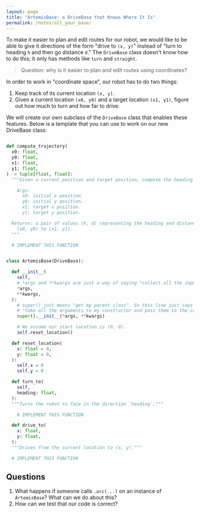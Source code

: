 ```yaml
---
layout: page
title: "ArtemisBase: a DriveBase that Knows Where It Is"
permalink: /notes/all_your_base/
---
```


To make it easier to plan and edit routes for our robot, we would like to be able to give it directions of the form "drive to `(x, y)`" instead of "turn to heading `h` and then go distance `d`."
The `DriveBase` class doesn't know how to do this; it only has methods like `turn` and `straight`.

> Question: why is it easier to plan and edit routes using coordinates?

In order to work in "coordinate space", our robot has to do two things:

1. Keep track of its current location `(x, y)`.
2. Given a current location `(x0, y0)` and a target location `(x1, y1)`, figure out how much to turn and how far to drive.

We will create our own subclass of the `DriveBase` class that enables these features. Below is a template that you can use to work on our new DriveBase class:

```python

def compute_trajectory(
  x0: float,
  y0: float,
  x1: float,
  y1: float,
) -> tuple[float, float]:
  """Given a current position and target position, compute the heading and distance.

    Args:
      x0: initial x position.
      y0: initial y position.
      x1: target x position.
      y1: target y position.

  Returns: a pair of values (h, d) representing the heading and distance to drive to go from
    (x0, y0) to (x1, y1).
  """

  # IMPLEMENT THIS FUNCTION


class ArtemisBase(DriveBase):

  def __init__(
    self,
    # *args and **kwargs are just a way of saying "collect all the inputs to this constructor".
    *args,
    **kwargs,
  ):
    # super() just means "get my parent class". So this line just says
    # "take all the arguments to my constructor and pass them to the constructor for my parent class."
    super().__init__(*args, **kwargs)

    # We assume our start location is (0, 0).
    self.reset_location()

  def reset_location(
    x: float = 0,
    y: float = 0,
  ):
    self.x = 0
    self.y = 0

  def turn_to(
    self,
    heading: float,
  ):
  """Turns the robot to face in the direction `heading`."""

    # IMPLEMENT THIS FUNCTION

  def drive_to(
    x: float,
    y: float,
  ):
  """Drives from the current location to (x, y)."""

  # IMPLEMENT THIS FUNCTION

```

## Questions
1. What happens if someone calls `.arc(...)` on an instance of `ArtemisBase`? What can we do about this?
2. How can we test that our code is correct?

